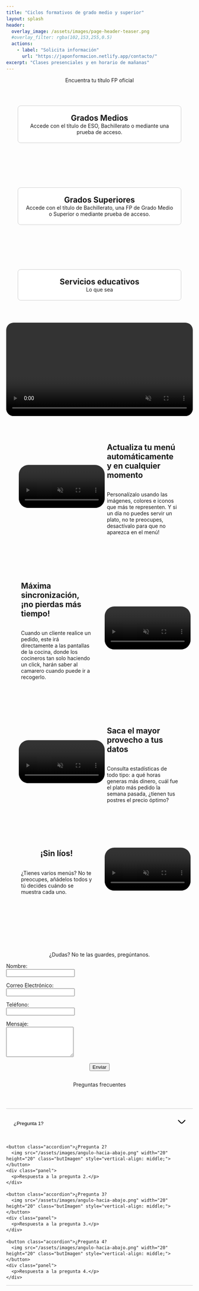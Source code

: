 ```yaml
---
title: "Ciclos formativos de grado medio y superior"
layout: splash
header:
  overlay_image: /assets/images/page-header-teaser.png
  #overlay_filter: rgba(102,153,255,0.5)
  actions:
    - label: "Solicita información"
      url: "https://japonformacion.netlify.app/contacto/"
excerpt: "Clases presenciales y en horario de mañanas"
---
```


<div style="text-align:center;">
  Encuentra tu título FP oficial
</div>

<div class="plan-container">
  <a href="/payment_form/?plan=Gratis" class="plan">
    <h2>Grados Medios</h2>
    <p>Accede con el título de ESO, Bachillerato o mediante una prueba de acceso.</p>
  </a>

  <a href="/payment_form/?plan=Pro" class="plan">
    <h2>Grados Superiores</h2>
    <p>Accede con el título de Bachillerato, una FP de Grado Medio o Superior o mediante prueba de acceso.</p>
  </a>

  <a href="/payment_form/?plan=Premium" class="plan">
    <h2>Servicios educativos</h2>
    <p>Lo que sea</p>
  </a>
</div>


<div style="margin: 0 auto; text-align:center;">
  <video style="border-radius: 20px; width: 100%; height: auto;" autoplay loop muted>
    <source src="/assets/videos/your-video.mp4" type="video/mp4">
  </video>
</div>

<div class="plan-container1">
  <div class="plan1" style="border-left: 0px;">
    <video width="900" height="544" style="border-radius: 40px; width: 100%; height: auto; padding: 1em;" autoplay loop muted>
      <source src="/assets/videos/your-video.mp4" type="video/mp4">
    </video>
    <div class="plan1" style="display: flex; flex-direction: column;">
      <h2>Actualiza tu menú automáticamente y en cualquier momento</h2>
      <p>Personalízalo usando las imágenes, colores e iconos que más te representen. Y si un día no puedes servir un plato, no te preocupes, desactívalo para que no aparezca en el menú!</p>
    </div>
  </div>

  <div class="plan1">
    <div class="plan1" style="display: flex; flex-direction: column;">
      <h2>Máxima sincronización, ¡no pierdas más tiempo!</h2>
      <p>Cuando un cliente realice un pedido, este irá directamente a las pantallas de la cocina, donde los cocineros tan solo haciendo un click, harán saber al camarero cuando puede ir a recogerlo.</p>
    </div>
    <video width="900" height="544" style="border-radius: 40px; width: 100%; height: auto; padding: 1em;" autoplay loop muted>
      <source src="/assets/videos/your-video.mp4" type="video/mp4">
    </video>
  </div>

  <div class="plan1" style="border-left: 0px;">
    <video width="900" height="544" style="border-radius: 40px; width: 100%; height: auto; padding: 1em;" autoplay loop muted>
      <source src="/assets/videos/your-video.mp4" type="video/mp4">
    </video>
    <div class="plan1" style="display: flex; flex-direction: column;">
      <h2>Saca el mayor provecho a tus datos</h2>
      <p>Consulta estadísticas de todo tipo: a qué horas generas más dinero, cuál fue el plato más pedido la semana pasada, ¿tienen tus postres el precio óptimo?</p>
    </div>
  </div>

  <div class="plan1">
    <div class="plan1" style="display: flex; flex-direction: column;">
      <h2>¡Sin líos!</h2>
      <p>¿Tienes varios menús? No te preocupes, añádelos todos y tú decides cuándo se muestra cada uno.</p>
    </div>
    <video width="900" height="544" style="border-radius: 40px; width: 100%; height: auto; padding: 1em;" autoplay loop muted>
      <source src="/assets/videos/your-video.mp4" type="video/mp4">
    </video>
  </div>
</div>


<div style="text-align:center; margin-top:7em">
  ¿Dudas? No te las guardes, pregúntanos.
</div>

<form name="contact" action="/_pages/success.html" method="POST" data-netlify="true" class="contact-form">
  <input type="hidden" name="subject" id="subject" value="Mensaje de (nombre)" />
  
  <p>
    <label for="name">Nombre:</label><br />
    <input type="text" id="name" name="name" required />
  </p>
  
  <p>
    <label for="email">Correo Electrónico:</label><br />
    <input type="email" id="email" name="email" required />
  </p>
  
  <p>
    <label for="phone">Teléfono:</label><br />
    <input type="tel" id="phone" name="phone" required />
  </p>
  
  <p>
    <label for="message">Mensaje:</label><br />
    <textarea id="message" name="message" rows="5" required></textarea>
  </p>
  
  <p style="text-align: center;">
    <button type="submit">Enviar</button>
  </p>
</form>

<script>
  document.querySelector('form').addEventListener('submit', function(event) {
    var name = document.getElementById('name').value;
    var phone = document.getElementById('phone').value;
    var subjectField = document.getElementById('subject');
    subjectField.value = `Mensaje de ${name} - Teléfono: ${phone}`;
  });
</script>




<div style="text-align:center; margin: 2em;">
  Preguntas frecuentes
</div>

<div style="margin: 4em auto; text-align:center;">
  <div id="faq" class="faq" style="margin-top: 20px; margin: 0 auto;">
    <button class="accordion">¿Pregunta 1?
      <img src="/assets/images/angulo-hacia-abajo.png" width="20" height="20" class="butImagen" style="vertical-align: middle;">
    </button>
    <div class="panel">
      <p>Respuesta a la pregunta 1.</p>
    </div>

    <button class="accordion">¿Pregunta 2?
      <img src="/assets/images/angulo-hacia-abajo.png" width="20" height="20" class="butImagen" style="vertical-align: middle;">
    </button>
    <div class="panel">
      <p>Respuesta a la pregunta 2.</p>
    </div>

    <button class="accordion">¿Pregunta 3?
      <img src="/assets/images/angulo-hacia-abajo.png" width="20" height="20" class="butImagen" style="vertical-align: middle;">
    </button>
    <div class="panel">
      <p>Respuesta a la pregunta 3.</p>
    </div>

    <button class="accordion">¿Pregunta 4?
      <img src="/assets/images/angulo-hacia-abajo.png" width="20" height="20" class="butImagen" style="vertical-align: middle;">
    </button>
    <div class="panel">
      <p>Respuesta a la pregunta 4.</p>
    </div>
  </div>
</div>

<style>
.plan-container1 {
  display: flex;
  flex-wrap: wrap;
  flex-direction: column;
  align-content: center;
}

.plan1 {
  padding: 20px;
  display: grid;
  grid-template-columns: 1fr 1fr;
  align-items: center;
}

.plan-button {
  background-color: #e31c24;
  color: white;
  border: none;
  padding: 15px 80px;
  margin: 40px;
  text-align: center;
  text-decoration: none;
  display: inline-block;
  font-size: 22px;
  border-radius: 5px;
  cursor: pointer;
}

.faq {
  width: 100%;
  max-width: 41rem;
  margin-left: auto;
  margin-right: auto;
  margin-top: 4em;
  text-align: left;
  border-bottom: 1px solid #ccc;
}

.faq1_question {
  border-top: 1px solid var(--gray-200);
  cursor: pointer;
  justify-content: space-between;
  align-items: center;
  padding-top: 1.5rem;
  padding-bottom: 1rem;
  display: flex;
}

.accordion {
  width: 100%;
  padding: 20px 20px;
  text-align: left;
  border: none;
  cursor: pointer;
  text-decoration: none;
  line-height: 40px;
  outline: none;
  border-top: 1px solid #ccc;
  background-color: transparent;
  color: black;
}

.butImagen {
  transition: transform 0.3s ease;
}

.butImagen.rotated {
  transform: rotate(180deg);
}

img {
  float: right;
  margin-left: 10px;
  margin-bottom: 5px;
  margin-top: 5px;
}

.accordion:focus, .accordion:active {
  outline: none;
}

.panel {
  padding: 0 18px;
  height: 0;
  overflow: hidden;
  transition: height 0.3s ease;
}

.panel.open {
  height: auto;
}

.plan-container {
  display: flex;
  justify-content: center;
  flex-wrap: wrap;
}

.plan {
  width: 400px; /* Desired width of each plan */
  padding: 20px;
  border: 1px solid #ccc;
  border-radius: 8px;
  background: white;
  text-align: center;
  margin: 60px 12px;
  text-decoration: none; /* Remove underline from links */
  color: inherit; /* Inherit text color */
  transition: background-color 0.3s ease, box-shadow 0.3s ease; /* Add a smooth transition effect */
}

.plan:hover {
  background-color: #f0f0f0; /* Change the background color on hover */
  box-shadow: 0 4px 8px rgba(0, 0, 0, 0.2); /* Add a shadow effect on hover */
}

.plan h2, .plan p {
  margin: 0;
  color: inherit; /* Ensure the text color is inherited */
}

.plan-button2 {
  background-color: #e31c24; /* Cambio de color */
  color: white;
  border: none;
  padding: 10px 50px;
  text-align: center;
  text-decoration: none;
  display: inline-block;
  font-size: 16px;
  border-radius: 5px;
  cursor: pointer;
}

.plan-button2:hover {
  background-color: #9b1b20; /* Cambio de color en el hover */
}

.plan-button {
  background-color: #e31c24; /* Cambio de color */
  color: white;
  border: none;
  padding: 15px 100px;
  margin: 40px;
  text-align: center;
  text-decoration: none;
  display: inline-block;
  font-size: 20px;
  border-radius: 5px;
  cursor: pointer;
}

.plan-button:hover {
  background-color: #9b1b20; /* Cambio de color en el hover */
}
  
  .table-container {
  margin-top: 60px; /* Ajusta el margen superior según sea necesario */
}

.table-container table {
  border-collapse: collapse;
   border: none; /* elimina los bordes de la tabla */
  display: flex;
  flex-direction: column;
  align-items: center;
}

 .table-container td {
  padding: 8px;
  border: 1px solid #ccc;
  text-align: left;
}

  .table-container th {
  padding: 8px;
  background-color: transparent !important; /* Fondo transparente */
  border: none; /* Sin bordes */
}

.table-container thead th {
  background-color: transparent !important; /* Fondo transparente */
}
  
  
  .table-container tbody tr:nth-child(even) {
  background-color: #e0e0e0; /* Cambia el color de fondo para las filas pares */
}

/* Elimina los bordes de las celdas exteriores */
.table-container th:first-child,
.table-container td:first-child {
  border-left: none;
}

.table-container th:last-child,
.table-container td:last-child {
  border-right: none;
}

  
/* Elimina la última línea horizontal */
.table-container tr:last-child th,
.table-container tr:last-child td {
  border-bottom: none;
}

/* Elimina la primera línea horizontal */
.table-container tr:first-child th,
.table-container tr:first-child td {
  border-top: none;
}

  /* Elimina la segunda línea horizontal */
.table-container tr:nth-child(2) th,
.table-container tr:nth-child(2) td {
  border-top: none;
}
</style>

<script>
  var acc = document.querySelectorAll(".accordion");

  acc.forEach(function(item) {
    item.addEventListener("click", function() {
      this.classList.toggle("active");
      this.querySelector("img").classList.toggle("rotated");

      var panel = this.nextElementSibling;
      if (panel.style.height) {
        panel.style.height = null;
      } else {
        panel.style.height = panel.scrollHeight + "px";
      }
    });
  });
</script>
